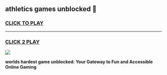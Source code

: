 
## athletics games unblocked 👋
<h3>
<a href="https://premium.freeplayer.one?title=athletics_games_unblocked&ref=13F">CLICK TO PLAY</a></h3>
<hr>

<h3>
<a href="https://premium.freeplayer.one?title=athletics_games_unblocked&ref=13F">CLICK 2 PLAY</a>
  
</h3>

<a href="https://premium.freeplayer.one?title=athletics_games_unblocked&ref=12F/"><img src="https://clearcache.store/games.png"></a>


**worlds hardest game unblocked: Your Gateway to Fun and Accessible Online Gaming**
